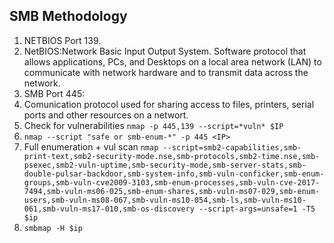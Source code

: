 ## SMB Methodology
1. NETBIOS Port 139. 
2. NetBIOS:Network Basic Input Output System. Software protocol that allows applications, PCs, and Desktops on a local area network (LAN) to communicate with network hardware and to transmit data across the network.
3. SMB Port 445: 
4. Comunication protocol used for sharing access to files, printers, serial ports and other resources on a networt.
5. Check for vulnerabilities  `nmap -p 445,139 --script=*vuln* $IP`
6. `nmap --script "safe or smb-enum-*" -p 445 <IP>`
7.  Full enumeration + vul scan `nmap --script=smb2-capabilities,smb-print-text,smb2-security-mode.nse,smb-protocols,smb2-time.nse,smb-psexec,smb2-vuln-uptime,smb-security-mode,smb-server-stats,smb-double-pulsar-backdoor,smb-system-info,smb-vuln-conficker,smb-enum-groups,smb-vuln-cve2009-3103,smb-enum-processes,smb-vuln-cve-2017-7494,smb-vuln-ms06-025,smb-enum-shares,smb-vuln-ms07-029,smb-enum-users,smb-vuln-ms08-067,smb-vuln-ms10-054,smb-ls,smb-vuln-ms10-061,smb-vuln-ms17-010,smb-os-discovery --script-args=unsafe=1 -T5 $ip`
8. `smbmap -H $ip`
